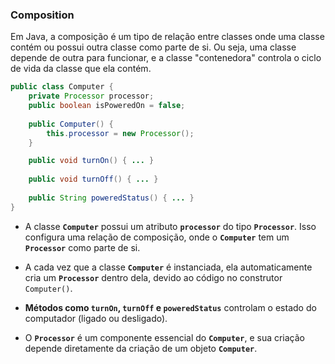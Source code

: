 ### Composition

Em Java, a composição é um tipo de relação entre classes onde uma classe contém ou possui outra classe como parte de si. Ou seja, uma classe depende de outra para funcionar, e a classe "contenedora" controla o ciclo de vida da classe que ela contém.

```java
public class Computer {  
    private Processor processor;  
    public boolean isPoweredOn = false;  
  
    public Computer() {  
        this.processor = new Processor();  
    }  

    public void turnOn() { ... }  
  
    public void turnOff() { ... }  
  
    public String poweredStatus() { ... }
}
```

- A classe **`Computer`** possui um atributo **`processor`** do tipo **`Processor`**. Isso configura uma relação de composição, onde o **`Computer`** tem um **`Processor`** como parte de si.

- A cada vez que a classe **`Computer`** é instanciada, ela automaticamente cria um **`Processor`** dentro dela, devido ao código no construtor `Computer()`.

- **Métodos como `turnOn`, `turnOff` e `poweredStatus`** controlam o estado do computador (ligado ou desligado).

- O **`Processor`** é um componente essencial do **`Computer`**, e sua criação depende diretamente da criação de um objeto **`Computer`**.